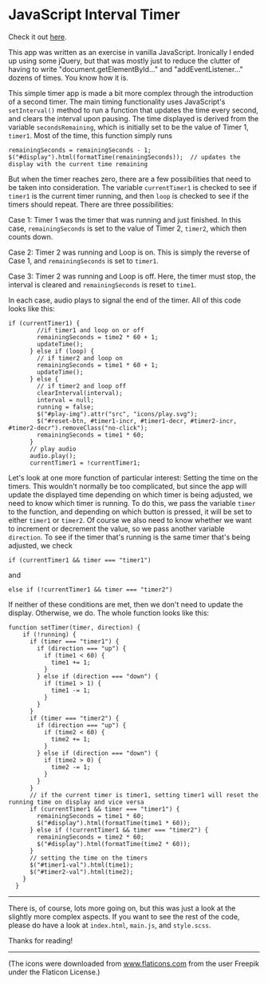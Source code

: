 
# JavaScript Interval Timer

Check it out [here](https://mackenziewritescode.github.io/interval-timer/).

This app was written as an exercise in vanilla JavaScript. Ironically I ended up using some jQuery, but that was mostly just to reduce the clutter of having to write "document.getElementById..." and "addEventListener..." dozens of times. You know how it is.

This simple timer app is made a bit more complex through the introduction of a second timer. The main timing functionality uses JavaScript's `setInterval()` method to run a function that updates the time every second, and clears the interval upon pausing. The time displayed is derived from the variable `secondsRemaining`, which is initially set to be the value of Timer 1, `timer1`. Most of the time, this function simply runs
```
remainingSeconds = remainingSeconds - 1;
$("#display").html(formatTime(remainingSeconds));  // updates the display with the current time remaining
```
But when the timer reaches zero, there are a few possibilities that need to be taken into consideration. The variable `currentTimer1` is checked to see if `timer1` is the current timer running, and then `loop` is checked to see if the timers should repeat. There are three possibilities:

Case 1: Timer 1 was the timer that was running and just finished. In this case, `remainingSeconds` is set to the value of Timer 2, `timer2`, which then counts down.

Case 2: Timer 2 was running and Loop is on. This is simply the reverse of Case 1, and `remainingSeconds` is set to `timer1`.

Case 3: Timer 2 was running and Loop is off. Here, the timer must stop, the interval is cleared and `remainingSeconds` is reset to `time1`.

In each case, audio plays to signal the end of the timer. All of this code looks like this:
```
if (currentTimer1) {
        //if timer1 and loop on or off
        remainingSeconds = time2 * 60 + 1;
        updateTime();
      } else if (loop) {
        // if timer2 and loop on
        remainingSeconds = time1 * 60 + 1;
        updateTime();
      } else {
        // if timer2 and loop off
        clearInterval(interval);
        interval = null;
        running = false;
        $("#play-img").attr("src", "icons/play.svg");
        $("#reset-btn, #timer1-incr, #timer1-decr, #timer2-incr, #timer2-decr").removeClass("no-click");
        remainingSeconds = time1 * 60;
      }
      // play audio
      audio.play();
      currentTimer1 = !currentTimer1;
```

Let's look at one more function of particular interest: Setting the time on the timers. This wouldn't normally be too complicated, but since the app will update the displayed time depending on which timer is being adjusted, we need to know which timer is running. To do this, we pass the variable `timer` to the function, and depending on which button is pressed, it will be set to either `timer1` or `timer2`. Of course we also need to know whether we want to increment or decrement the value, so we pass another variable `direction`. To see if the timer that's running is the same timer that's being adjusted, we check
```
if (currentTimer1 && timer === "timer1")
```
and 
```
else if (!currentTimer1 && timer === "timer2")
```
If neither of these conditions are met, then we don't need to update the display. Otherwise, we do. The whole function looks like this:
```
function setTimer(timer, direction) {
    if (!running) {
      if (timer === "timer1") {
        if (direction === "up") {
          if (time1 < 60) {
            time1 += 1;
          }
        } else if (direction === "down") {
          if (time1 > 1) {
            time1 -= 1;
          }
        }
      }
      if (timer === "timer2") {
        if (direction === "up") {
          if (time2 < 60) {
            time2 += 1;
          }
        } else if (direction === "down") {
          if (time2 > 0) {
            time2 -= 1;
          }
        }
      }
      // if the current timer is timer1, setting timer1 will reset the running time on display and vice versa
      if (currentTimer1 && timer === "timer1") {
        remainingSeconds = time1 * 60;
        $("#display").html(formatTime(time1 * 60));
      } else if (!currentTimer1 && timer === "timer2") {
        remainingSeconds = time2 * 60;
        $("#display").html(formatTime(time2 * 60));
      }
      // setting the time on the timers
      $("#timer1-val").html(time1);
      $("#timer2-val").html(time2);
    }
  }
```

***

There is, of course, lots more going on, but this was just a look at the slightly more complex aspects. If you want to see the rest of the code, please do have a look at `index.html`, `main.js`, and `style.scss`. 

Thanks for reading!

***

(The icons were downloaded from www.flaticons.com from the user Freepik under the Flaticon License.)
